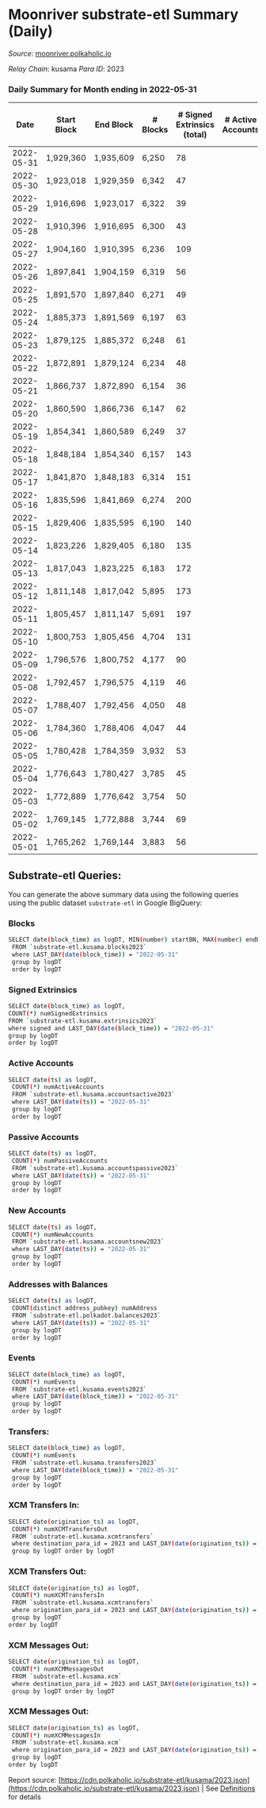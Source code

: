 # Moonriver substrate-etl Summary (Daily)

_Source_: [moonriver.polkaholic.io](https://moonriver.polkaholic.io)

*Relay Chain*: kusama
*Para ID*: 2023



### Daily Summary for Month ending in 2022-05-31


| Date | Start Block | End Block | # Blocks | # Signed Extrinsics (total) | # Active Accounts | # Passive | # New | # Addresses with Balances | # Events | # Transfers | # XCM Transfers In | # XCM Transfers Out | # XCM In | # XCM Out | Issues | 
| ---- | ----------- | --------- | -------- | --------------------------- | ----------------- | --------- | ----- | ------------------------- | -------- | ----------- | ------------------ | ------------------- | -------- | --------- | ------ |
| 2022-05-31 | 1,929,360 | 1,935,609 | 6,250 | 78 |  |  |  | 545,575 | 679,916 | 13,726 ($8,811,259.38) | 155 ($379,986.04) | 137 ($398,206.04) |  |  |  |
| 2022-05-30 | 1,923,018 | 1,929,359 | 6,342 | 47 |  |  |  | 542,877 | 547,401 | 9,898 ($7,911,750.58) | 89 ($38,307.83) | 102 ($55,730.27) |  |  |  |
| 2022-05-29 | 1,916,696 | 1,923,017 | 6,322 | 39 |  |  |  | 542,768 | 501,674 | 9,050 ($8,900,705.25) | 76 ($70,852.69) | 115 ($122,477.23) |  |  |  |
| 2022-05-28 | 1,910,396 | 1,916,695 | 6,300 | 43 |  |  |  | 542,642 | 519,152 | 10,027 ($9,878,304.42) | 84 ($274,716.08) | 99 ($231,776.64) |  |  |  |
| 2022-05-27 | 1,904,160 | 1,910,395 | 6,236 | 109 |  |  |  | 542,538 | 606,291 | 12,495 ($31,330,669.06) | 106 ($202,576.21) | 94 ($155,533.03) |  |  |  |
| 2022-05-26 | 1,897,841 | 1,904,159 | 6,319 | 56 |  |  |  | 541,996 | 611,364 | 12,089 ($15,476,833.45) | 89 ($186,758.37) | 78 ($310,842.01) |  |  |  |
| 2022-05-25 | 1,891,570 | 1,897,840 | 6,271 | 49 |  |  |  | 542,274 | 565,888 | 10,838 ($17,198,238.70) | 99 ($313,017.13) | 71 ($841,562.70) |  |  |  |
| 2022-05-24 | 1,885,373 | 1,891,569 | 6,197 | 63 |  |  |  | 542,431 | 627,584 | 11,532 ($12,244,782.74) | 110 ($251,340.46) | 90 ($170,833.79) |  |  |  |
| 2022-05-23 | 1,879,125 | 1,885,372 | 6,248 | 61 |  |  |  | 541,581 | 700,019 | 14,850 ($13,424,126.43) | 91 ($393,459.22) | 137 ($330,873.08) |  |  |  |
| 2022-05-22 | 1,872,891 | 1,879,124 | 6,234 | 48 |  |  |  | 540,488 | 681,858 | 10,597 ($10,261,706.07) | 83 ($576,366.34) | 51 ($114,760.74) |  |  |  |
| 2022-05-21 | 1,866,737 | 1,872,890 | 6,154 | 36 |  |  |  | 540,472 | 599,820 | 11,612 ($11,690,659.96) | 127 ($930,804.30) | 40 ($80,236.72) |  |  |  |
| 2022-05-20 | 1,860,590 | 1,866,736 | 6,147 | 62 |  |  |  | 540,201 | 672,629 | 11,801 ($7,638,172.04) | 88 ($259,195.64) | 32 ($32,711.72) |  |  |  |
| 2022-05-19 | 1,854,341 | 1,860,589 | 6,249 | 37 |  |  |  | 539,206 | 655,868 | 12,582 ($22,124,326.88) | 180 ($759,577.66) | 122 ($175,773.10) |  |  |  |
| 2022-05-18 | 1,848,184 | 1,854,340 | 6,157 | 143 |  |  |  |  | 611,055 | 11,722 ($7,701,496.39) | 106 ($168,801.76) | 87 ($130,423.98) |  |  |  |
| 2022-05-17 | 1,841,870 | 1,848,183 | 6,314 | 151 |  |  |  |  | 649,809 | 13,878 ($12,287,408.05) | 195 ($282,213.62) | 126 ($304,674.64) |  |  |  |
| 2022-05-16 | 1,835,596 | 1,841,869 | 6,274 | 200 |  |  |  |  | 771,487 | 21,552 ($29,519,408.20) | 399 ($2,088,978.09) | 161 ($546,626.38) |  |  |  |
| 2022-05-15 | 1,829,406 | 1,835,595 | 6,190 | 140 |  |  |  |  | 691,979 | 15,478 ($27,823,281.64) | 211 ($904,314.29) | 73 ($207,090.04) |  |  |  |
| 2022-05-14 | 1,823,226 | 1,829,405 | 6,180 | 135 |  |  |  |  | 627,507 | 13,223 ($8,042,258.19) | 91 ($259,001.40) | 59 ($117,585.57) |  |  |  |
| 2022-05-13 | 1,817,043 | 1,823,225 | 6,183 | 172 |  |  |  |  | 779,448 | 20,101 ($15,769,715.55) | 136 ($336,863.11) | 77 ($170,166.49) |  |  |  |
| 2022-05-12 | 1,811,148 | 1,817,042 | 5,895 | 173 |  |  |  |  | 1,034,087 | 24,380 ($37,532,227.25) | 179 ($372,318.82) | 122 ($264,817.16) |  |  |  |
| 2022-05-11 | 1,805,457 | 1,811,147 | 5,691 | 197 |  |  |  |  | 1,122,452 | 31,042 ($26,962,859.71) | 129 ($317,647.54) | 117 ($442,468.05) |  |  |  |
| 2022-05-10 | 1,800,753 | 1,805,456 | 4,704 | 131 |  |  |  |  | 845,016 | 23,573 ($21,157,384.25) | 111 ($276,728.92) | 69 ($197,123.93) |  |  |  |
| 2022-05-09 | 1,796,576 | 1,800,752 | 4,177 | 90 |  |  |  |  | 712,224 | 17,784 ($33,810,947.52) | 67 ($789,280.51) | 75 ($269,540.15) |  |  |  |
| 2022-05-08 | 1,792,457 | 1,796,575 | 4,119 | 46 |  |  |  |  | 567,409 | 13,231 ($14,204,733.80) | 65 ($174,496.34) | 34 ($52,105.08) |  |  |  |
| 2022-05-07 | 1,788,407 | 1,792,456 | 4,050 | 48 |  |  |  |  | 489,045 | 10,418 ($8,987,215.77) | 61 ($89,837.49) | 42 ($22,799.73) |  |  |  |
| 2022-05-06 | 1,784,360 | 1,788,406 | 4,047 | 44 |  |  |  |  | 517,578 | 11,899 ($8,919,052.05) | 63 ($319,074.67) | 56 ($125,049.71) |  |  |  |
| 2022-05-05 | 1,780,428 | 1,784,359 | 3,932 | 53 |  |  |  |  | 564,301 | 14,548 ($24,327,602.46) | 76 ($384,675.24) | 56 ($133,827.40) |  |  |  |
| 2022-05-04 | 1,776,643 | 1,780,427 | 3,785 | 45 |  |  |  |  | 564,755 | 14,002 ($19,389,142.05) | 88 ($89,310.88) | 57 ($71,734.55) |  |  |  |
| 2022-05-03 | 1,772,889 | 1,776,642 | 3,754 | 50 |  |  |  |  | 471,712 | 10,386 ($6,195,253.83) | 63 ($95,728.51) | 59 ($113,631.30) |  |  |  |
| 2022-05-02 | 1,769,145 | 1,772,888 | 3,744 | 69 |  |  |  |  | 516,905 | 11,511 ($12,891,780.92) | 62 ($247,191.34) | 45 ($112,203.13) |  |  |  |
| 2022-05-01 | 1,765,262 | 1,769,144 | 3,883 | 56 |  |  |  |  | 559,072 | 12,150 ($18,924,045.00) | 78 ($163,713.20) | 51 ($53,294.75) |  |  |  |

## Substrate-etl Queries:
You can generate the above summary data using the following queries using the public dataset `substrate-etl` in Google BigQuery:

### Blocks
```bash
SELECT date(block_time) as logDT, MIN(number) startBN, MAX(number) endBN, COUNT(*) numBlocks 
 FROM `substrate-etl.kusama.blocks2023`  
 where LAST_DAY(date(block_time)) = "2022-05-31" 
 group by logDT 
 order by logDT
```

### Signed Extrinsics
```bash
SELECT date(block_time) as logDT, 
COUNT(*) numSignedExtrinsics 
FROM `substrate-etl.kusama.extrinsics2023`  
where signed and LAST_DAY(date(block_time)) = "2022-05-31" 
group by logDT 
order by logDT
```

### Active Accounts
```bash
SELECT date(ts) as logDT, 
 COUNT(*) numActiveAccounts 
 FROM `substrate-etl.kusama.accountsactive2023` 
 where LAST_DAY(date(ts)) = "2022-05-31" 
 group by logDT 
 order by logDT
```

### Passive Accounts
```bash
SELECT date(ts) as logDT, 
 COUNT(*) numPassiveAccounts 
 FROM `substrate-etl.kusama.accountspassive2023` 
 where LAST_DAY(date(ts)) = "2022-05-31" 
 group by logDT 
 order by logDT
```

### New Accounts
```bash
SELECT date(ts) as logDT, 
 COUNT(*) numNewAccounts 
 FROM `substrate-etl.kusama.accountsnew2023` 
 where LAST_DAY(date(ts)) = "2022-05-31" 
 group by logDT
 order by logDT
```

### Addresses with Balances
```bash
SELECT date(ts) as logDT,
 COUNT(distinct address_pubkey) numAddress 
 FROM `substrate-etl.polkadot.balances2023` 
 where LAST_DAY(date(ts)) = "2022-05-31" 
 group by logDT 
 order by logDT
```

### Events
```bash
SELECT date(block_time) as logDT, 
 COUNT(*) numEvents 
 FROM `substrate-etl.kusama.events2023` 
 where LAST_DAY(date(block_time)) = "2022-05-31" 
 group by logDT 
 order by logDT
```

### Transfers:
```bash
SELECT date(block_time) as logDT, 
 COUNT(*) numEvents 
 FROM `substrate-etl.kusama.transfers2023` 
 where LAST_DAY(date(block_time)) = "2022-05-31" 
 group by logDT 
 order by logDT
```

### XCM Transfers In:
```bash
SELECT date(origination_ts) as logDT, 
 COUNT(*) numXCMTransfersOut 
 FROM `substrate-etl.kusama.xcmtransfers` 
 where destination_para_id = 2023 and LAST_DAY(date(origination_ts)) = "2022-05-31" 
 group by logDT order by logDT
```

### XCM Transfers Out:
```bash
SELECT date(origination_ts) as logDT, 
 COUNT(*) numXCMTransfersIn 
 FROM `substrate-etl.kusama.xcmtransfers` 
 where origination_para_id = 2023 and LAST_DAY(date(origination_ts)) = "2022-05-31" 
 group by logDT 
order by logDT
```

### XCM Messages Out:
```bash
SELECT date(origination_ts) as logDT, 
 COUNT(*) numXCMMessagesOut 
 FROM `substrate-etl.kusama.xcm` 
 where destination_para_id = 2023 and LAST_DAY(date(origination_ts)) = "2022-05-31" 
 group by logDT order by logDT
```

### XCM Messages Out:
```bash
SELECT date(origination_ts) as logDT, 
 COUNT(*) numXCMMessagesIn 
 FROM `substrate-etl.kusama.xcm` 
 where origination_para_id = 2023 and LAST_DAY(date(origination_ts)) = "2022-05-31" 
 group by logDT 
order by logDT
```


Report source: [https://cdn.polkaholic.io/substrate-etl/kusama/2023.json](https://cdn.polkaholic.io/substrate-etl/kusama/2023.json) | See [Definitions](/DEFINITIONS.md) for details
